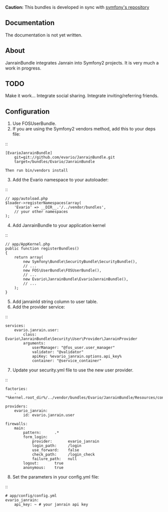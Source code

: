 **Caution:** This bundles is developed in sync with [symfony's repository](https://github.com/symfony/symfony)

Documentation
-------------

The documentation is not yet written.

About
-----

JanrainBundle integrates Janrain into Symfony2 projects. It is very much a work in progress.

TODO
----

Make it work...
Integrate social sharing.
Integrate inviting/referring friends.

Configuration
------------

1. Use FOSUserBundle.
2. If you are using the Symfony2 vendors method, add this to your deps file:

::

    [EvarioJanrainBundle]
        git=git://github.com/evario/JanrainBundle.git
        target=/bundles/Evario/JanrainBundle

    Then run bin/vendors install

3. Add the Evario namespace to your autoloader:

::

    // app/autoload.php
    $loader->registerNamespaces(array(
        'Evario' => __DIR__.'/../vendor/bundles',
        // your other namespaces
    );

4. Add JanrainBundle to your application kernel

::

    // app/AppKernel.php
    public function registerBundles()
    {
        return array(
            new Symfony\Bundle\SecurityBundle\SecurityBundle(),
            // ...
            new FOS\UserBundle\FOSUserBundle(),
            // ...
            new Evario\JanrainBundle\EvarioJanrainBundle(),
            // ...
        );
    }

5. Add janrainId string column to user table.
6. Add the provider service:

::

    services:
        evario.janrain.user:
            class: Evario\JanrainBundle\Security\User\Provider\JanrainProvider
            arguments:
                userManager: "@fos_user.user_manager"
                validator: "@validator"
                apiKey: %evario_janrain.options.api_key%
                container: "@service_container"

7. Update your security.yml file to use the new user provider.

::

    factories:
        - "%kernel.root_dir%/../vendor/bundles/Evario/JanrainBundle/Resources/config/security_factories.xml"

    providers:
        evario_janrain:
            id: evario.janrain.user

    firewalls:
        main:
            pattern:      .*
            form_login:
                provider:       evario_janrain
                login_path:     /login
                use_forward:    false
                check_path:     /login_check
                failure_path:   null
            logout:       true
            anonymous:    true

8. Set the parameters in your config.yml file:

::

    # app/config/config.yml
    evario_janrain:
        api_key: ~ # your janrain api key